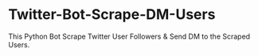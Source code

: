 # Twitter-Bot-Scrape-DM-Users
 This Python Bot Scrape Twitter User Followers & Send DM to the Scraped Users.
